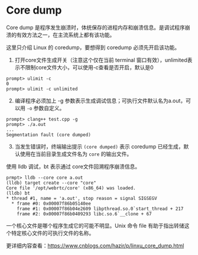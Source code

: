 # Core dump

Core dump 是程序发生崩溃时，体统保存的进程内存和崩溃信息。是调试程序崩溃的有效方法之一，在主流系统上都有该功能。

这里只介绍 Linux 的 coredump，要想得到 coredump 必须先开启该功能。

1. 打开core文件生成开关（注意这个仅在当前 terminal 窗口有效），unlimited表示不限制core文件大小，可以使用-c查看是否开启，默认是0

```
prompt> ulimit -c
0
prompt> ulimit -c unlimited
```

2. 编译程序必须加上 -g 参数表示生成调试信息；可执行文件默认名为a.out，可以用 `-o` 参数自定义。

```
prompt> clang++ test.cpp -g 
prompt> ./a.out
...
Segmentation fault (core dumped)
```

3. 当发生错误时，终端输出提示 `(core dumped)` 表示 coredump 已经生成，默认使用在当前目录生成文件名为 `core` 的输出文件。

使用 lldb 调试，bt 表示通过 core文件回溯程序崩溃信息。
```
prmpt> lldb --core core a.out
(lldb) target create --core "core"
Core file '/opt/webrtc/core' (x86_64) was loaded.
(lldb) bt
* thread #1, name = 'a.out', stop reason = signal SIGSEGV
  * frame #0: 0x00007f86b05140ee
    frame #1: 0x00007f86b04e2609 libpthread.so.0`start_thread + 217
    frame #2: 0x00007f86b0409293 libc.so.6`__clone + 67
```

一个核心文件是哪个程序生成它的可能不明显。Unix 命令 file 有助于指出转储这个特定核心文件的可执行文件的名称。

更详细内容查看：https://www.cnblogs.com/hazir/p/linxu_core_dump.html